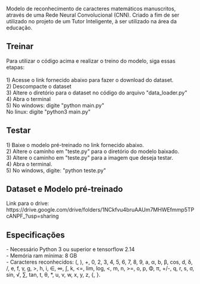 Modelo de reconhecimento de caracteres matemáticos manuscritos, através de uma Rede Neural Convolucional (CNN). Criado a fim de ser utilizado no projeto de um Tutor Inteligente, à ser utilizado na área da educação.

<h2>Treinar</h2>
Para utilizar o código acima e realizar o treino do modelo, siga essas etapas:
<br><br>
1) Acesse o link fornecido abaixo para fazer o download do dataset.<br>
2) Descompacte o dataset<br>
3) Altere o diretório para o dataset no código do arquivo "data_loader.py"<br>
4) Abra o terminal<br>
5) No windows: digite "python main.py"<br>
   No linux: digite "python3 main.py"<br>


<h2>Testar</h2>
1) Baixe o modelo pré-treinado no link fornecido abaixo.<br>
2) Altere o caminho em "teste.py" para o diretório do modelo baixado.<br>
3) Altere o caminho em "teste.py" para a imagem que deseja testar.<br>
4) Abra o terminal.<br>
5) No windows, digite: "python teste.py"

<h2>Dataset e Modelo pré-treinado</h2>
Link para o drive: https://drive.google.com/drive/folders/1NCkfvu4bruAAUm7MHWEfmmp5TPcANPF_?usp=sharing

<h2>Especificações</h2>
- Necessário Python 3 ou superior e tensorflow 2.14<br>
- Memória ram mínima: 8 GB<br>
- Caracteres reconhecidos: (, ), +, 0, 2, 3, 4, 5, 6, 7, 8, 9, a, α, b, β, cos, d, δ, /, e, f, γ, g, >, h, i, ∈, ∞, ∫, k, <=, lim, log, <, m, n, >=, o, p, Φ, π, +/-, q, r, s, σ, sin, √, ∑, tan, t, θ, *, u, v, w, x, y, z, {, }.
